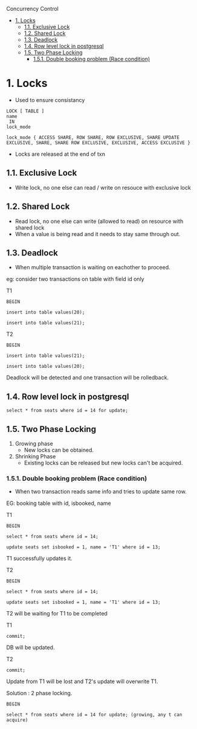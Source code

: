 Concurrency Control

- [1. Locks](#1-locks)
  - [1.1. Exclusive Lock](#11-exclusive-lock)
  - [1.2. Shared Lock](#12-shared-lock)
  - [1.3. Deadlock](#13-deadlock)
  - [1.4. Row level lock in postgresql](#14-row-level-lock-in-postgresql)
  - [1.5. Two Phase Locking](#15-two-phase-locking)
    - [1.5.1. Double booking problem (Race condition)](#151-double-booking-problem-race-condition)

# 1. Locks
- Used to ensure consistancy

```
LOCK [ TABLE ]
name
 IN
lock_mode

lock_mode { ACCESS SHARE, ROW SHARE, ROW EXCLUSIVE, SHARE UPDATE EXCLUSIVE, SHARE, SHARE ROW EXCLUSIVE, EXCLUSIVE, ACCESS EXCLUSIVE }
```

- Locks are released at the end of txn

## 1.1. Exclusive Lock
- Write lock, no one else can read / write on resouce with exclusive lock

## 1.2. Shared Lock
- Read lock, no one else can write (allowed to read) on resource with shared lock
- When a value is being read and it needs to stay same through out.

## 1.3. Deadlock
- When multiple transaction is waiting on eachother to proceed.

eg: consider two transactions on table with field id only

T1
```
BEGIN

insert into table values(20);

insert into table values(21);
```

T2
```
BEGIN

insert into table values(21);

insert into table values(20);
```

Deadlock will be detected and one transaction will be rolledback.

## 1.4. Row level lock in postgresql
`select * from seats where id = 14 for update;`

## 1.5. Two Phase Locking
1. Growing phase
   - New locks can be obtained.
2. Shrinking Phase
   - Existing locks can be released but new locks can't be acquired. 

### 1.5.1. Double booking problem (Race condition)
- When two transaction reads same info and tries to update same row.

EG: booking table with id, isbooked, name

T1
```
BEGIN

select * from seats where id = 14;

update seats set isbooked = 1, name = 'T1' where id = 13;

```

T1 successfully updates it.

T2
```
BEGIN

select * from seats where id = 14;

update seats set isbooked = 1, name = 'T1' where id = 13;

```

T2 will be waiting for T1 to be completed

T1
```
commit;
```

DB will be updated.

T2
```
commit;
```

Update from T1 will be lost and T2's update will overwrite T1.

Solution : 2 phase locking.

```
BEGIN

select * from seats where id = 14 for update; (growing, any t can acquire)


```
